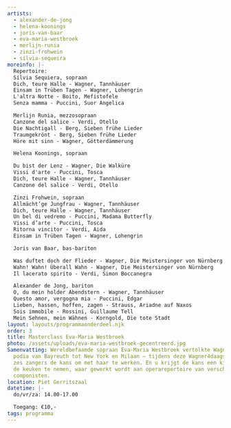 ```yaml
---
artists:
  - alexander-de-jong
  - helena-koonings
  - joris-van-baar
  - eva-maria-westbroek
  - merlijn-runia
  - zinzi-frohwein
  - sílvia-sequeira
moreinfo: |-
  Repertoire:
  Sílvia Sequiera, sopraan
  Dich, teure Halle - Wagner, Tannhäuser
  Einsam in Trüben Tagen - Wagner, Lohengrin
  L'altra Notte - Boito, Mefistofele
  Senza mamma - Puccini, Suor Angelica

  Merlijn Runia, mezzosopraan
  Canzone del salice - Verdi, Otello
  Die Nachtigall - Berg, Sieben frühe Lieder
  Traumgekrönt - Berg, Sieben frühe Lieder
  Höre mit sinn - Wagner, Götterdämmerung

  Helena Koonings, sopraan

  Du bist der Lenz - Wagner, Die Walküre
  Vissi d'arte - Puccini, Tosca
  Dich, teure Halle - Wagner, Tannhäuser
  Canzone del salice - Verdi, Otello

  Zinzi Frohwein, sopraan
  Allmächt’ge Jungfrau - Wagner, Tannhäuser
  Dich, teure Halle - Wagner, Tannhäuser
  Un bel di vedremo - Puccini, Madama Butterfly
  Vissi d’arte - Puccini, Tosca
  Ritorna vincitor - Verdi, Aida
  Einsam in Trüben Tagen - Wagner, Lohengrin

  Joris van Baar, bas-bariton

  Was duftet doch der Flieder - Wagner, Die Meistersinger von Nürnberg
  Wahn! Wahn! Überall Wahn - Wagner, Die Meistersinger von Nürnberg
  Il lacerato spirito - Verdi, Simon Boccanegra

  Alexander de Jong, bariton
  O, du mein holder Abendstern - Wagner, Tannhäuser
  Questo amor, vergogna mia - Puccini, Edgar
  Lieben, hassen, hoffen, zagen - Strauss, Ariadne auf Naxos
  Sois immobile - Rossini, Guillaume Tell
  Mein Sehnen, mein Wähnen - Korngold, Die tote Stadt
layout: layouts/programmaonderdeel.njk
order: 3
title: Masterclass Eva-Maria Westbroek
photo: /assets/uploads/eva-maria-westbroek-gecentreerd.jpg
Samenvatting: Wereldbefaamde sopraan Eva-Maria Westbroek vertolkte Wagner op
  podia van Bayreuth tot New York en Milaan – tijdens deze Wagner4daagse krijgen
  zes zangers de kans om met haar te werken. En u krijgt de kans een kijkje in
  de keuken te nemen, waar gewerkt wordt aan operarepertoire van verschillende
  componisten.
location: Piet Gerritszaal
datetime: |-
  do/vr/za: 14.00-17.00

  Toegang: €10,-
tags: programma
---
```

